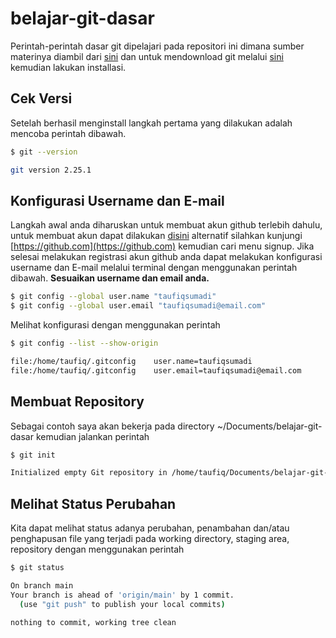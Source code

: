 # belajar-git-dasar
Perintah-perintah dasar git dipelajari pada repositori ini dimana sumber materinya diambil dari [sini](https://docs.google.com/presentation/d/1ZzM1xYw1YoaDOTqK7ziVrkgOQh3T8mqodGzEKYFnsfY/edit#slide=id.p) dan untuk mendownload git melalui [sini](https://git-scm.com/downloads) kemudian lakukan installasi.

## Cek Versi
Setelah berhasil menginstall langkah pertama yang dilakukan adalah mencoba perintah dibawah.
```sh 
$ git --version

git version 2.25.1
```
## Konfigurasi Username dan E-mail
Langkah awal anda diharuskan untuk membuat akun github terlebih dahulu, untuk membuat akun dapat dilakukan [disini](https://github.com/signup?ref_cta=Sign+up&ref_loc=header+logged+out&ref_page=%2F&source=header-home) alternatif silahkan kunjungi [https://github.com](https://github.com) kemudian cari menu signup. Jika selesai melakukan registrasi akun github anda dapat melakukan konfigurasi username dan E-mail melalui terminal dengan menggunakan perintah dibawah. **Sesuaikan username dan email anda.**
```sh
$ git config --global user.name "taufiqsumadi"
$ git config --global user.email "taufiqsumadi@email.com"
```
Melihat konfigurasi dengan menggunakan perintah
```sh
$ git config --list --show-origin

file:/home/taufiq/.gitconfig    user.name=taufiqsumadi
file:/home/taufiq/.gitconfig    user.email=taufiqsumadi@email.com
```

## Membuat Repository
Sebagai contoh saya akan bekerja pada directory ~/Documents/belajar-git-dasar kemudian jalankan perintah 
```sh 
$ git init

Initialized empty Git repository in /home/taufiq/Documents/belajar-git-dasar/.git/
```

## Melihat Status Perubahan
Kita dapat melihat status adanya perubahan, penambahan dan/atau penghapusan file yang terjadi pada working directory, staging area, repository dengan menggunakan perintah
```sh
$ git status

On branch main
Your branch is ahead of 'origin/main' by 1 commit.
  (use "git push" to publish your local commits)

nothing to commit, working tree clean
```